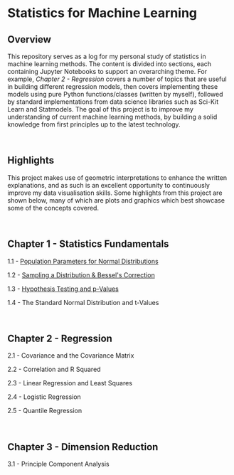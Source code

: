 # Statistics for Machine Learning

## Overview

This repository serves as a log for my personal study of statistics in machine learning methods. The content is divided into sections, each containing Jupyter Notebooks to support an overarching theme. For example, *Chapter 2 - Regression* covers a number of topics that are useful in building different regression models, then covers implementing these models using pure Python functions/classes (written by myself), followed by standard implementations from data science libraries such as Sci-Kit Learn and Statmodels. The goal of this project is to improve my understanding of current machine learning methods, by building a solid knowledge from first principles up to the latest technology.

&nbsp;

## Highlights

This project makes use of geometric interpretations to enhance the written explanations, and as such is an excellent opportunity to continuously improve my data visualisation skills. Some highlights from this project are shown below, many of which are plots and graphics which best showcase some of the concepts covered.

&nbsp;

## Chapter 1 - Statistics Fundamentals

1.1 - [Population Parameters for Normal Distributions](https://github.com/BradneySmith/Statistics-for-Machine-Learning/blob/main/Chapter%201%20-%20Statistics%20Fundamentals/1.1%20-%20Population%20Parameters%20for%20Normal%20Distributions.ipynb)

1.2 - [Sampling a Distribution & Bessel's Correction](https://github.com/BradneySmith/Statistics-for-Machine-Learning/blob/main/Chapter%201%20-%20Statistics%20Fundamentals/1.2%20-%20Sampling%20a%20Distribution%20%26%20Bessel's%20Correction.ipynb)

1.3 - [Hypothesis Testing and p-Values](https://github.com/BradneySmith/Statistics-for-Machine-Learning/blob/main/Chapter%201%20-%20Statistics%20Fundamentals/1.3%20-%20Hypothesis%20Testing%20and%20p-Values.ipynb)

1.4 - The Standard Normal Distribution and t-Values

&nbsp;

## Chapter 2 - Regression

2.1 - Covariance and the Covariance Matrix

2.2 - Correlation and R Squared

2.3 - Linear Regression and Least Squares

2.4 - Logistic Regression

2.5 - Quantile Regression

&nbsp;

## Chapter 3 - Dimension Reduction

3.1 - Principle Component Analysis

&nbsp;
